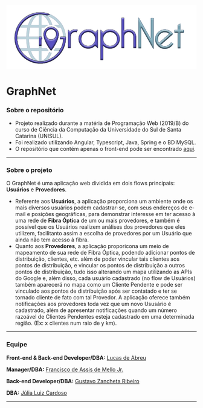 ![](https://raw.githubusercontent.com/FranciscoMelloJr/GraphNet/master/Prototipos/New/GraphNet%20-%20Logo%20v2.png)

# GraphNet
### Sobre o repositório

- Projeto realizado durante a matéria de Programação Web (2019/B) do curso de Ciência da Computação da Universidade do Sul de Santa Catarina (UNISUL).
- Foi realizado utilizando Angular, Typescript, Java, Spring e o BD MySQL.
- O repositório que contém apenas o front-end pode ser encontrado [aqui](https://github.com/Lucas-Abreu/GraphNet).
-------------
### Sobre o projeto

O GraphNet é uma aplicação web dividida em dois flows principais: **Usuários** e **Provedores**.
- Referente aos **Usuários**, a aplicação proporciona um ambiente onde os mais diversos usuários podem cadastrar-se, com seus endereços de e-mail e posições geográficas, para demonstrar interesse em ter acesso à uma rede de **Fibra Óptica** de um ou mais provedores, e também é possível que os Usuários realizem análises dos provedores que eles utilizem, facilitanto assim a escolha de provedores por um Usuário que ainda não tem acesso à fibra.
- Quanto aos **Provedores**, a aplicação proporicona um meio de mapeamento de sua rede de Fibra Óptica, podendo adicionar pontos de distribuição, clientes, etc. além de poder vincular tais clientes aos pontos de distribuição, e vincular os pontos de distribuição a outros pontos de distribuição, tudo isso alterando um mapa utilizando as APIs do Google e, além disso, cada usuário cadastrado (no flow de Usuários) também aparecerá no mapa como um Cliente Pendente e pode ser vinculado aos pontos de distribuição após ser contatado e ter se tornado cliente de fato com tal Provedor. A aplicação oferece também notificações aos provedores toda vez que um novo Ususário é cadastrado, além de apresentar notificações quando um número razoável de Clientes Pendentes esteja cadastrado em uma determinada região. (Ex: x clientes num raio de y km).

-------------
### Equipe

**Front-end & Back-end Developer/DBA:** [Lucas de Abreu](https://github.com/Lucas-Abreu)

**Manager/DBA:** [Francisco de Assis de Mello Jr.](https://github.com/FranciscoMelloJR)

**Back-end Developer/DBA:** [Gustavo Zancheta Ribeiro](https://github.com/GuZancheta)

**DBA:** [Júlia Luiz Cardoso](https://github.com/JLuizCardoso)

-------------